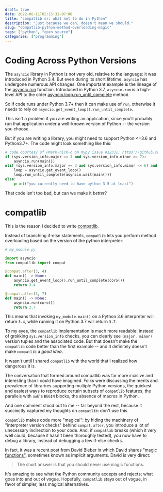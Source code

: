 ```yaml
---
draft: true
date: 2022-06-11T05:15:32-07:00
title: "compatlib or: what not to do in Python"
description: "Just because we can, doesn't mean we should."
slug: "compatlib-python-method-overloading-magic" 
tags: ["python", "open source"]
categories: ["programming"]
---
```


# Coding Across Python Versions

The `asyncio` library in Python is not very old, relative to the language: it was introduced in Python 3.4. But even during its short lifetime, `asyncio` has undergone numerous API changes. One important example is the lineage of the [asyncio.run](https://docs.python.org/3/library/asyncio-task.html#asyncio.run) function. Introduced in Python 3.7, `asyncio.run` is a high-level API to the older [asyncio.loop.run_until_complete](https://docs.python.org/3/library/asyncio-eventloop.html#asyncio.loop.run_until_complete) method. 

So if code runs under Python 3.7+ then it can make use of `run`, otherwise it needs to rely on `asyncio.get_event_loop().run_until_complete`.

This isn't a problem if you are writing an application, since you'll probably run that application under a well-known version of Python -- the version you choose.

But if you are writing a library, you might need to support Python <=3.6 and Python3.7+. The code might look something like this:

```py
# code courtesy of @mark-nick-o on mypy issue #12331: https://github.com/python/mypy/issues/12331
if (sys.version_info.major == 3 and sys.version_info.minor >= 7):
    asyncio.run(main())
elif (sys.version_info.major == 3 and sys.version_info.minor <= 6) and (sys.version_info.major == 3 and sys.version_info.minor >= 5):
    loop = asyncio.get_event_loop()
    loop.run_until_complete(asyncio.wait(main()))
else:
    print("you currently need to have python 3.5 at least")
```

That code isn't too bad, but can we make it _better_?

# compatlib

This is the reason I decided to write [compatlib](https://github.com/tmkontra/compatlib).

Instead of branching if-else statements, `compatlib` lets you perform method overloading based on the version of the python interpreter:

```py
# my_module.py

import asyncio
from compatlib import compat

@compat.after(3, 4)
def main() -> None:
    asyncio.get_event_loop().run_until_complete(coro())
    return 3.4

@compat.after(3, 7)
def main() -> None:
    asyncio.run(coro())
    return 3.7
```

This means that invoking `my_module.main()` on a Python 3.6 interpreter will return `3.4`, while running it on Python 3.7 will return `3.7`.


To my eyes, the `compatlib` implementation is much more readable: instead of grokking `sys.version_info` checks, you can clearly see `(major, minor)` version tuples and the associated code. But that doesn't make the `compatlib` code better than the first example -- and it definitely doesn't make `compatlib` a _good idea_.


It wasn't until I shared `compatlib` with the world that I realized how dangerous it is.

The conversation that formed around compatlib was far more incisive and interesting than I could have imagined. Folks were discussing the merits and prevalence of librarires supporting multiple Python versions, the quickest and easiest ways to reproduce certain subsets of `compatlib` features, the parallels with `awk`'s `BEGIN` blocks, the absence of macros in Python.

And one comment stood out to me -- far beyond the rest, because it succinctly captured my thoughts on `compatlib`: don't use this. 

`compatlib` makes code more "magical": by hiding the machinery of "interpreter version checks" behind `compat.after`, you introduce a lot of unecessary indirection to your code. And, if `compatlib` breaks (which it very well could, because it hasn't been thoroughly tested), you now have to debug a library, instead of debugging a few if-else checks.

In fact, it was a recent post from David Bieber in which David shares ["magic functions"](https://davidbieber.com/snippets/2021-02-17-python-magic-functions/), sometimes known as implicit arguments. David is very direct:

> The short answer is that you should never use magic functions.

It's amazing to see what the Python community accepts and rejects; what goes into and out of vogue. Hopefully, `compatlib` stays out of vogue, in favor of simpler, less magical alternatives.

<!-- # Dynamic Python

Python is a dynamic language.

We often make that statement without understanding what it really means. I'm certainly guilty. 

Usually, we are referring to the fact that [type checking only occurs at runtime](https://realpython.com/lessons/dynamic-vs-static/), and not before-hand via a compiler. 

So when I say that I "abuse the dynamic nature of python", I'm not even certain that is entirely accurate. What I do know is that python allows you to do some things very easily, things that would otherwise be exceedingly difficult or ugly to implement in a more static language, like Java ("reflection" is the "dynamic toolkit" of Java). -->

